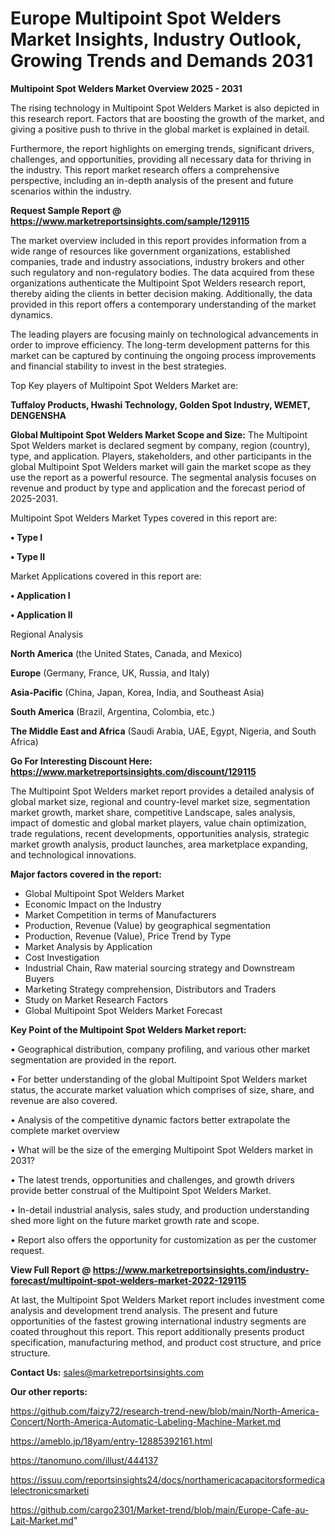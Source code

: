 # Europe Multipoint Spot Welders Market Insights, Industry Outlook, Growing Trends and Demands 2031

<Strong> Multipoint Spot Welders Market Overview 2025 - 2031</strong>

The rising technology in Multipoint Spot Welders Market is also depicted in this research report. Factors that are boosting the growth of the market, and giving a positive push to thrive in the global market is explained in detail.

Furthermore, the report highlights on emerging trends, significant drivers, challenges, and opportunities, providing all necessary data for thriving in the industry. This report market research offers a comprehensive perspective, including an in-depth analysis of the present and future scenarios within the industry.

<strong>Request Sample Report @ <a href=https://www.marketreportsinsights.com/sample/129115>https://www.marketreportsinsights.com/sample/129115</a></strong>

The market overview included in this report provides information from a wide range of resources like government organizations, established companies, trade and industry associations, industry brokers and other such regulatory and non-regulatory bodies. The data acquired from these organizations authenticate the Multipoint Spot Welders research report, thereby aiding the clients in better decision making. Additionally, the data provided in this report offers a contemporary understanding of the market dynamics.

The leading players are focusing mainly on technological advancements in order to improve efficiency. The long-term development patterns for this market can be captured by continuing the ongoing process improvements and financial stability to invest in the best strategies.

Top Key players of Multipoint Spot Welders Market are:

<strong>Tuffaloy Products, Hwashi Technology, Golden Spot Industry, WEMET, DENGENSHA</strong>

<strong><b>Global Multipoint Spot Welders Market Scope and Size:</b></strong>
The Multipoint Spot Welders market is declared segment by company, region (country), type, and application. Players, stakeholders, and other participants in the global Multipoint Spot Welders market will gain the market scope as they use the report as a powerful resource. The segmental analysis focuses on revenue and product by type and application and the forecast period of 2025-2031.

Multipoint Spot Welders Market Types covered in this report are:

<strong>• Type I

• Type II</strong>

Market Applications covered in this report are:

<strong>• Application I

• Application II</strong> 

Regional Analysis

<strong>North America</strong> (the United States, Canada, and Mexico)

<strong>Europe</strong> (Germany, France, UK, Russia, and Italy)

<strong>Asia-Pacific</strong> (China, Japan, Korea, India, and Southeast Asia)

<strong>South America</strong> (Brazil, Argentina, Colombia, etc.)

<strong>The Middle East and Africa</strong> (Saudi Arabia, UAE, Egypt, Nigeria, and South Africa)

<strong>Go For Interesting Discount Here: <a href=https://www.marketreportsinsights.com/discount/129115>https://www.marketreportsinsights.com/discount/129115</a></strong>

The Multipoint Spot Welders market report provides a detailed analysis of global market size, regional and country-level market size, segmentation market growth, market share, competitive Landscape, sales analysis, impact of domestic and global market players, value chain optimization, trade regulations, recent developments, opportunities analysis, strategic market growth analysis, product launches, area marketplace expanding, and technological innovations.

<strong><b>Major factors covered in the report:</b></strong>
<ul>
  <li>Global Multipoint Spot Welders Market </li>
  <li>Economic Impact on the Industry</li>
  <li>Market Competition in terms of Manufacturers</li>
  <li>Production, Revenue (Value) by geographical segmentation</li>
  <li>Production, Revenue (Value), Price Trend by Type</li>
  <li>Market Analysis by Application</li>
  <li>Cost Investigation</li>
  <li>Industrial Chain, Raw material sourcing strategy and Downstream Buyers</li>
  <li>Marketing Strategy comprehension, Distributors and Traders</li>
  <li>Study on Market Research Factors</li>
  <li>Global Multipoint Spot Welders Market Forecast</li>
</ul>

<strong><b>Key Point of the Multipoint Spot Welders Market report:</b></strong>

• Geographical distribution, company profiling, and various other market segmentation are provided in the report.

• For better understanding of the global Multipoint Spot Welders market status, the accurate market valuation which comprises of size, share, and revenue are also covered.

• Analysis of the competitive dynamic factors better extrapolate the complete market overview

• What will be the size of the emerging Multipoint Spot Welders market in 2031?

• The latest trends, opportunities and challenges, and growth drivers provide better construal of the Multipoint Spot Welders Market.

• In-detail industrial analysis, sales study, and production understanding shed more light on the future market growth rate and scope.

• Report also offers the opportunity for customization as per the customer request.

<strong><b>View Full Report @ <a href=https://www.marketreportsinsights.com/industry-forecast/multipoint-spot-welders-market-2022-129115>https://www.marketreportsinsights.com/industry-forecast/multipoint-spot-welders-market-2022-129115</a></b></strong>


At last, the Multipoint Spot Welders Market report includes investment come analysis and development trend analysis. The present and future opportunities of the fastest growing international industry segments are coated throughout this report. This report additionally presents product specification, manufacturing method, and product cost structure, and price structure.

<strong>Contact Us:</strong>
sales@marketreportsinsights.com

<strong>Our other reports:</strong>

<a href=https://github.com/faizy72/research-trend-new/blob/main/North-America-Concert/North-America-Automatic-Labeling-Machine-Market.md>https://github.com/faizy72/research-trend-new/blob/main/North-America-Concert/North-America-Automatic-Labeling-Machine-Market.md</a>

<a href=https://ameblo.jp/18yam/entry-12885392161.html>https://ameblo.jp/18yam/entry-12885392161.html</a>

<a href=https://tanomuno.com/illust/444137>https://tanomuno.com/illust/444137</a>

<a href=https://issuu.com/reportsinsights24/docs/northamericacapacitorsformedicalelectronicsmarketi>https://issuu.com/reportsinsights24/docs/northamericacapacitorsformedicalelectronicsmarketi</a>

<a href=https://github.com/cargo2301/Market-trend/blob/main/Europe-Cafe-au-Lait-Market.md>https://github.com/cargo2301/Market-trend/blob/main/Europe-Cafe-au-Lait-Market.md</a>"
